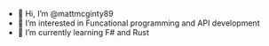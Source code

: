- 👋 Hi, I’m @mattmcginty89
- 👀 I’m interested in Funcational programming and API development
- 🌱 I’m currently learning F# and Rust
